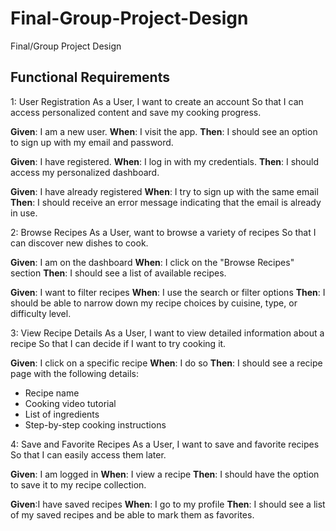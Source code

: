 # Final-Group-Project-Design
Final/Group Project Design




## Functional Requirements

 1: User Registration
As a User, I want to create an account
So that I can access personalized content and save my cooking progress.

**Given**: I am a new user.
**When**: I visit the app.
**Then**: I should see an option to sign up with my email and password.

**Given**: I have registered.
**When**: I log in with my credentials.
**Then**: I should access my personalized dashboard.

**Given**: I have already registered
**When**: I try to sign up with the same email
**Then**: I should receive an error message indicating that the email is already in use.


2: Browse Recipes
As a User, want to browse a variety of recipes
So that I can discover new dishes to cook.

**Given**: I am on the dashboard
**When**: I click on the "Browse Recipes" section
**Then**: I should see a list of available recipes.

**Given**: I want to filter recipes
**When**: I use the search or filter options
**Then**: I should be able to narrow down my recipe choices by cuisine, type, or difficulty level.

 3: View Recipe Details
As a User, I want to view detailed information about a recipe
So that I can decide if I want to try cooking it.

**Given**: I click on a specific recipe
**When**: I do so
**Then**: I should see a recipe page with the following details:
- Recipe name
- Cooking video tutorial
- List of ingredients
- Step-by-step cooking instructions

 4: Save and Favorite Recipes
As a User, I want to save and favorite recipes
So that I can easily access them later.

**Given**: I am logged in
**When**: I view a recipe
**Then**: I should have the option to save it to my recipe collection.

**Given**:I have saved recipes
**When**: I go to my profile
**Then**: I should see a list of my saved recipes and be able to mark them as favorites.

